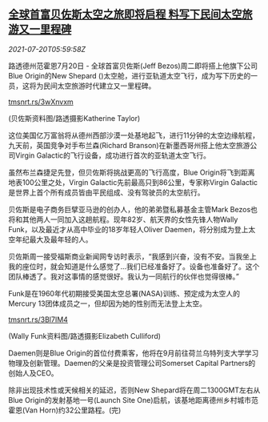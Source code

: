 <!--1626760862000-->
[全球首富贝佐斯太空之旅即将启程 料写下民间太空旅游又一里程碑](https://cn.reuters.com/article/amazon-bezosspace-travel-0720-idCNKBS2EQ0GZ)
------

<div><i>2021-07-20T05:59:58Z</i></div><p>路透德州范霍恩7月20日 - 全球首富贝佐斯(Jeff Bezos)周二即将搭上他旗下公司Blue Origin的New Shepard ()太空舱，进行亚轨道太空飞行，成为写下历史的一员，这将为民间太空旅游时代建立又一里程碑。</p><p><a href="https://tmsnrt.rs/3wXnvxm">tmsnrt.rs/3wXnvxm</a></p><p>(贝佐斯资料图/路透摄影Katherine Taylor)</p><p>这位美国亿万富翁将从德州西部沙漠一处基地起飞，进行11分钟的太空边缘航程，九天前，英国竞争对手布兰森(Richard Branson)在新墨西哥州搭上他太空旅游公司Virgin Galactic的飞行设备，成功进行首次的亚轨道太空飞行。</p><p>虽然布兰森捷足先登，但贝佐斯将挑战更高的飞行高度，Blue Origin将飞到距离地表100公里之处，Virgin Galactic先前最高只到86公里，专家称Virgin Galactic是世界上首个所有成员皆由平民组成、没有驾驶员的太空航行。</p><p>贝佐斯是电子商务巨擘亚马逊的创办人，他的弟弟暨私募基金主管Mark Bezos也将和其他两人一同加入这趟航程。现年82岁、航天界的女性先锋人物Wally Funk，以及最近才从高中毕业的18岁年轻人Oliver Daemen，将分别成为登上太空年纪最大及最年轻的人。</p><p>贝佐斯周一接受福斯商业新闻网专访时表示，“我感到兴奋，没有不安。当我坐上我的座位时，就会知道是什么感觉了...我们已经准备好了。设备也准备好了。这个团队棒透了。我对这事情的感觉很好。我认为一同航行的伙伴也觉得很棒。”</p><p>Funk是在1960年代初期接受美国太空总署(NASA)训练、预定成为太空人的Mercury 13团体成员之一，但却因为她的性别而无法登上太空。</p><p><a href="https://tmsnrt.rs/3Bl7IM4">tmsnrt.rs/3Bl7IM4</a></p><p>(Wally Funk资料图/路透摄影Elizabeth Culliford)</p><p>Daemen则是Blue Origin的首位付费乘客，他将在9月前往荷兰乌特列支大学学习物理及创新管理。Daemen的父亲是投资管理公司Somerset Capital Partners的创始人及CEO。</p><p>除非出现技术性或天候相关的延迟，否则New Shepard将在周二1300GMT左右从Blue Origin的发射基地一号(Launch Site One)启航，该基地距离德州乡村城市范霍恩(Van Horn)约32公里路程。(完)</p>
